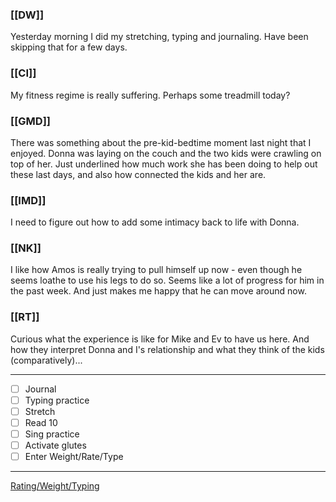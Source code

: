 ### [[DW]]
Yesterday morning I did my stretching, typing and journaling. Have been skipping that for a few days.

### [[CI]]
My fitness regime is really suffering. Perhaps some treadmill today?

### [[GMD]]
There was something about the pre-kid-bedtime moment last night that I enjoyed. Donna was laying on the couch and the two kids were crawling on top of her. Just underlined how much work she has been doing to help out these last days, and also how connected the kids and her are.

### [[IMD]]
I need to figure out how to add some intimacy back to life with Donna. 

### [[NK]]
I like how Amos is really trying to pull himself up now - even though he seems loathe to use his legs to do so. Seems like a lot of progress for him in the past week. And just makes me happy that he can move around now.

### [[RT]]
Curious what the experience is like for Mike and Ev to have us here. And how they interpret Donna and I's relationship and what they think of the kids (comparatively)...

---
- [ ] Journal
- [ ] Typing practice
- [ ] Stretch
- [ ] Read 10
- [ ] Sing practice
- [ ] Activate glutes
- [ ] Enter Weight/Rate/Type
---

[Rating/Weight/Typing](https://docs.google.com/spreadsheets/d/1p6cinTqipnxyiSCgPBAWp2cAHA5q6P0NL58bNCxedCY/edit#gid=0)
